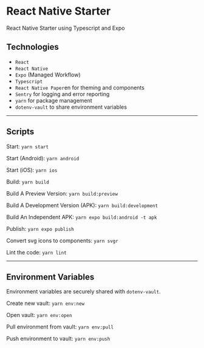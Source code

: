 # React Native Starter

React Native Starter using Typescript and Expo

## Technologies

- `React`
- `React Native`
- `Expo` (Managed Workflow)
- `Typescript`
- `React Native Paper`en for theming and components
- `Sentry` for logging and error reporting
- `yarn` for package management
- `dotenv-vault` to share environment variables

---

## Scripts

Start: `yarn start`

Start (Android): `yarn android`

Start (iOS): `yarn ios`

Build: `yarn build`

Build A Preview Version: `yarn build:preview`

Build A Development Version (APK): `yarn build:development`

Build An Independent APK: `yarn expo build:android -t apk`

Publish: `yarn expo publish`

Convert svg icons to components: `yarn svgr`

Lint the code: `yarn lint`

---

## Environment Variables

Environment variables are securely shared with `dotenv-vault`.

Create new vault: `yarn env:new`

Open vault: `yarn env:open`

Pull environment from vault: `yarn env:pull`

Push environment to vault: `yarn env:push`
